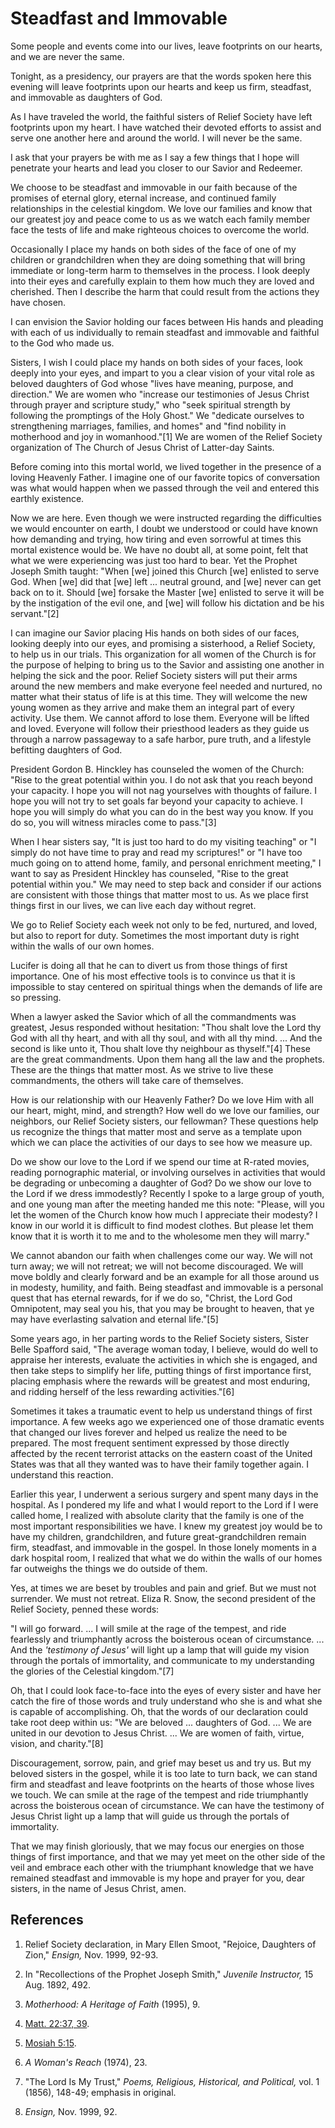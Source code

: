 # Steadfast and Immovable

Some people and events come into our lives, leave footprints on our hearts,
and we are never the same.

Tonight, as a presidency, our prayers are that the words spoken here this
evening will leave footprints upon our hearts and keep us firm, steadfast, and
immovable as daughters of God.

As I have traveled the world, the faithful sisters of Relief Society have left
footprints upon my heart. I have watched their devoted efforts to assist and
serve one another here and around the world. I will never be the same.

I ask that your prayers be with me as I say a few things that I hope will
penetrate your hearts and lead you closer to our Savior and Redeemer.

We choose to be steadfast and immovable in our faith because of the promises
of eternal glory, eternal increase, and continued family relationships in the
celestial kingdom. We love our families and know that our greatest joy and
peace come to us as we watch each family member face the tests of life and
make righteous choices to overcome the world.

Occasionally I place my hands on both sides of the face of one of my children
or grandchildren when they are doing something that will bring immediate or
long-term harm to themselves in the process. I look deeply into their eyes and
carefully explain to them how much they are loved and cherished. Then I
describe the harm that could result from the actions they have chosen.

I can envision the Savior holding our faces between His hands and pleading
with each of us individually to remain steadfast and immovable and faithful to
the God who made us.

Sisters, I wish I could place my hands on both sides of your faces, look
deeply into your eyes, and impart to you a clear vision of your vital role as
beloved daughters of God whose "lives have meaning, purpose, and direction."
We are women who "increase our testimonies of Jesus Christ through prayer and
scripture study," who "seek spiritual strength by following the promptings of
the Holy Ghost." We "dedicate ourselves to strengthening marriages, families,
and homes" and "find nobility in motherhood and joy in womanhood."[1] We are
women of the Relief Society organization of The Church of Jesus Christ of
Latter-day Saints.

Before coming into this mortal world, we lived together in the presence of a
loving Heavenly Father. I imagine one of our favorite topics of conversation
was what would happen when we passed through the veil and entered this earthly
existence.

Now we are here. Even though we were instructed regarding the difficulties we
would encounter on earth, I doubt we understood or could have known how
demanding and trying, how tiring and even sorrowful at times this mortal
existence would be. We have no doubt all, at some point, felt that what we
were experiencing was just too hard to bear. Yet the Prophet Joseph Smith
taught: "When [we] joined this Church [we] enlisted to serve God. When [we]
did that [we] left ... neutral ground, and [we] never can get back on to it.
Should [we] forsake the Master [we] enlisted to serve it will be by the
instigation of the evil one, and [we] will follow his dictation and be his
servant."[2]

I can imagine our Savior placing His hands on both sides of our faces, looking
deeply into our eyes, and promising a sisterhood, a Relief Society, to help us
in our trials. This organization for all women of the Church is for the
purpose of helping to bring us to the Savior and assisting one another in
helping the sick and the poor. Relief Society sisters will put their arms
around the new members and make everyone feel needed and nurtured, no matter
what their status of life is at this time. They will welcome the new young
women as they arrive and make them an integral part of every activity. Use
them. We cannot afford to lose them. Everyone will be lifted and loved.
Everyone will follow their priesthood leaders as they guide us through a
narrow passageway to a safe harbor, pure truth, and a lifestyle befitting
daughters of God.

President Gordon B. Hinckley has counseled the women of the Church: "Rise to
the great potential within you. I do not ask that you reach beyond your
capacity. I hope you will not nag yourselves with thoughts of failure. I hope
you will not try to set goals far beyond your capacity to achieve. I hope you
will simply do what you can do in the best way you know. If you do so, you
will witness miracles come to pass."[3]

When I hear sisters say, "It is just too hard to do my visiting teaching" or
"I simply do not have time to pray and read my scriptures!" or "I have too
much going on to attend home, family, and personal enrichment meeting," I want
to say as President Hinckley has counseled, "Rise to the great potential
within you." We may need to step back and consider if our actions are
consistent with those things that matter most to us. As we place first things
first in our lives, we can live each day without regret.

We go to Relief Society each week not only to be fed, nurtured, and loved, but
also to report for duty. Sometimes the most important duty is right within the
walls of our own homes.

Lucifer is doing all that he can to divert us from those things of first
importance. One of his most effective tools is to convince us that it is
impossible to stay centered on spiritual things when the demands of life are
so pressing.

When a lawyer asked the Savior which of all the commandments was greatest,
Jesus responded without hesitation: "Thou shalt love the Lord thy God with all
thy heart, and with all thy soul, and with all thy mind. ... And the second is
like unto it, Thou shalt love thy neighbour as thyself."[4] These are the
great commandments. Upon them hang all the law and the prophets. These are the
things that matter most. As we strive to live these commandments, the others
will take care of themselves.

How is our relationship with our Heavenly Father? Do we love Him with all our
heart, might, mind, and strength? How well do we love our families, our
neighbors, our Relief Society sisters, our fellowman? These questions help us
recognize the things that matter most and serve as a template upon which we
can place the activities of our days to see how we measure up.

Do we show our love to the Lord if we spend our time at R-rated movies,
reading pornographic material, or involving ourselves in activities that would
be degrading or unbecoming a daughter of God? Do we show our love to the Lord
if we dress immodestly? Recently I spoke to a large group of youth, and one
young man after the meeting handed me this note: "Please, will you let the
women of the Church know how much I appreciate their modesty? I know in our
world it is difficult to find modest clothes. But please let them know that it
is worth it to me and to the wholesome men they will marry."

We cannot abandon our faith when challenges come our way. We will not turn
away; we will not retreat; we will not become discouraged. We will move boldly
and clearly forward and be an example for all those around us in modesty,
humility, and faith. Being steadfast and immovable is a personal quest that
has eternal rewards, for if we do so, "Christ, the Lord God Omnipotent, may
seal you his, that you may be brought to heaven, that ye may have everlasting
salvation and eternal life."[5]

Some years ago, in her parting words to the Relief Society sisters, Sister
Belle Spafford said, "The average woman today, I believe, would do well to
appraise her interests, evaluate the activities in which she is engaged, and
then take steps to simplify her life, putting things of first importance
first, placing emphasis where the rewards will be greatest and most enduring,
and ridding herself of the less rewarding activities."[6]

Sometimes it takes a traumatic event to help us understand things of first
importance. A few weeks ago we experienced one of those dramatic events that
changed our lives forever and helped us realize the need to be prepared. The
most frequent sentiment expressed by those directly affected by the recent
terrorist attacks on the eastern coast of the United States was that all they
wanted was to have their family together again. I understand this reaction.

Earlier this year, I underwent a serious surgery and spent many days in the
hospital. As I pondered my life and what I would report to the Lord if I were
called home, I realized with absolute clarity that the family is one of the
most important responsibilities we have. I knew my greatest joy would be to
have my children, grandchildren, and future great-grandchildren remain firm,
steadfast, and immovable in the gospel. In those lonely moments in a dark
hospital room, I realized that what we do within the walls of our homes far
outweighs the things we do outside of them.

Yes, at times we are beset by troubles and pain and grief. But we must not
surrender. We must not retreat. Eliza R. Snow, the second president of the
Relief Society, penned these words:

"I will go forward. ... I will smile at the rage of the tempest, and ride
fearlessly and triumphantly across the boisterous ocean of circumstance. ... And
the _'testimony of Jesus'_ will light up a lamp that will guide my vision
through the portals of immortality, and communicate to my understanding the
glories of the Celestial kingdom."[7]

Oh, that I could look face-to-face into the eyes of every sister and have her
catch the fire of those words and truly understand who she is and what she is
capable of accomplishing. Oh, that the words of our declaration could take
root deep within us: "We are beloved ... daughters of God. ... We are united in
our devotion to Jesus Christ. ... We are women of faith, virtue, vision, and
charity."[8]

Discouragement, sorrow, pain, and grief may beset us and try us. But my
beloved sisters in the gospel, while it is too late to turn back, we can stand
firm and steadfast and leave footprints on the hearts of those whose lives we
touch. We can smile at the rage of the tempest and ride triumphantly across
the boisterous ocean of circumstance. We can have the testimony of Jesus
Christ light up a lamp that will guide us through the portals of immortality.

That we may finish gloriously, that we may focus our energies on those things
of first importance, and that we may yet meet on the other side of the veil
and embrace each other with the triumphant knowledge that we have remained
steadfast and immovable is my hope and prayer for you, dear sisters, in the
name of Jesus Christ, amen.

## References

  1. Relief Society declaration, in Mary Ellen Smoot, "Rejoice, Daughters of Zion," _Ensign,_ Nov. 1999, 92-93.

  2. In "Recollections of the Prophet Joseph Smith," _Juvenile Instructor,_ 15 Aug. 1892, 492.

  3. _Motherhood: A Heritage of Faith_ (1995), 9.

  4. [Matt. 22:37, 39](https://www.lds.org/scriptures/nt/matt/22.37,39?lang=eng#36).

  5. [Mosiah 5:15](https://www.lds.org/scriptures/bofm/mosiah/5.15?lang=eng#14).

  6. _A Woman's Reach_ (1974), 23.

  7. "The Lord Is My Trust," _Poems, Religious, Historical, and Political,_ vol. 1 (1856), 148-49; emphasis in original.

  8. _Ensign,_ Nov. 1999, 92.

